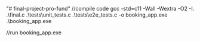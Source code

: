 "# final-project-pro-fund" 
//compile code
gcc -std=c11 -Wall -Wextra -O2 -I. .\final.c .\tests\unit_tests.c .\tests\e2e_tests.c -o booking_app.exe
.\booking_app.exe 

//run
booking_app.exe
